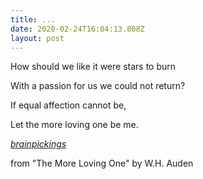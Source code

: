 ```yaml
---
title: ...
date: 2020-02-24T16:04:13.808Z
layout: post
---
```





How should we like it were stars to burn

With a passion for us we could not return?

If equal affection cannot be,

Let the more loving one be me.





*[brainpickings](www.brainpickings.org)*

from "The More Loving One" by W.H. Auden
